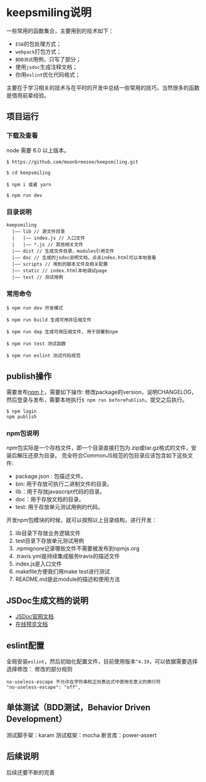 # keepsmiling说明

一些常用的函数集合，主要用到的技术如下：

- `ES6`的包处理方式；
- `webpack`打包方式；
- `BDD测试`用例，只写了部分；
- 使用`jsdoc`生成注释文档；
- 你用`eslint`优化代码格式；

主要在于学习相关的技术与在平时的开发中总结一些常用的技巧，当然很多的函数是借用前辈经验。

## 项目运行

### 下载及查看

node 需要 6.0 以上版本。
```
$ https://github.com/moonbreezee/keepsmiling.git

$ cd keepsmiling

$ npm i 或者 yarn

$ npm run dev
```

### 目录说明
```
keepsmiling
  |—— lib // 源文件目录
  |   |—— index.js // 入口文件
  |   |—— *.js // 其他相关文件
  |—— dist // 生成文件目录，modules引用文件
  |—— doc // 生成的jsdoc说明文档，点击index.html可以本地查看
  |—— scripts // 用到的脚本文件及相关配置
  |—— static // index.html本地调试page
  |—— test // 测试用例
```
### 常用命令
```
$ npm run dev 开发模式

$ npm run build 生成可用非压缩文件

$ npm run dep 生成可用压缩文件, 用于部署到npm

$ npm run test 测试函数

$ npm run eslint 测试代码规范
```

## publish操作
需要发布[npm](https://www.npmjs.com)上，需要如下操作:
修改package的version，说明CHANGELOG，然后登录与发布，需要本地执行`$ npm run beforePublish`，提交之后执行。
```
$ npm login
npm publish
```
### npm包说明
npm包实际是一个存档文件，即一个目录直接打包为.zip或tar.gz格式的文件，安装后解压还原为目录。
完全符合CommonJS规范的包目录应该包含如下这些文件:

- package.json : 包描述文件。
- bin: 用于存放可执行二进制文件的目录。
- lib：用于存放javascript代码的目录。
- doc：用于存放文档的目录。
- test: 用于存放单元测试用例的代码。

开发npm包模块的时候，就可以按照以上目录结构，进行开发：

1. lib目录下存放业务逻辑文件
2. test目录下存放单元测试用例
3. .npmignore记录哪些文件不需要被发布到npmjs.org
4. .travis.yml是持续集成服务travis的描述文件
5. index.js是入口文件
6. makefile方便我们用make test进行测试
7. README.md是此module的描述和使用方法

## JSDoc生成文档的说明
- [JSDoc官网文档](https://www.css88.com/doc/jsdoc/index.html)
- [在线预览文档](http://htmlpreview.github.io/?https://github.com/moonbreezee/keepsmiling/blob/master/doc/index.html)

## eslint配置
全局安装`eslint`，然后初始化配置文件，目前使用版本`^4.19`，可以依据需要选择选择修改：
修改的部分规则
```
no-useless-escape 不允许在字符串和正则表达式中使用无意义的换行符
"no-useless-escape": "off",
```

## 单体测试（BDD测试，Behavior Driven Development）

测试脚手架：karam
测试框架：mocha
断言库：power-assert

## 后续说明
后续还要不断的完善
